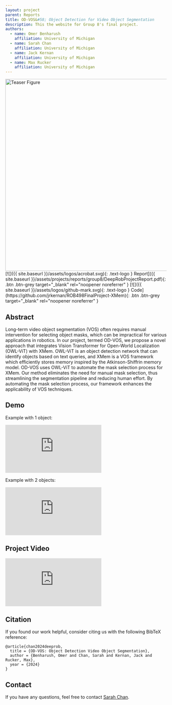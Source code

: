 ```yaml
---
layout: project
parent: Reports
title: OD-VOS&#58; Object Detection for Video Object Segmentation
description: This the website for Group 8's final project.
authors:
  - name: Omer Benharush
    affiliation: University of Michigan
  - name: Sarah Chan
    affiliation: University of Michigan
  - name: Jack Kernan
    affiliation: University of Michigan
  - name: Max Rucker
    affiliation: University of Michigan
---
```



<!-- This shows how to add an image (or gif) in markdown -->
<div class="center-image">
<img alt="Teaser Figure" src="{{ site.baseurl }}/assets/projects/reports/group8/ExtensionExample2.png" width="600"/>
</div>


<div class="project-links" markdown="1">
[![]({{ site.baseurl }}/assets/logos/acrobat.svg){: .text-logo } Report]({{ site.baseurl }}/assets/projects/reports/group8/DeepRobProjectReport.pdf){: .btn .btn-grey target="_blank" rel="noopener noreferrer" }
[![]({{ site.baseurl }}/assets/logos/github-mark.svg){: .text-logo } Code](https://github.com/jrkernan/ROB498FinalProject-XMem){: .btn .btn-grey target="_blank" rel="noopener noreferrer" }
</div>


## Abstract

Long-term video object segmentation (VOS) often requires manual intervention for selecting object masks, which can be impractical for various applications in robotics. In our project, termed OD-VOS, we propose a novel approach that integrates Vision Transformer for Open-World Localization (OWL-ViT) with XMem. OWL-ViT is an object detection network that can identify objects based on text queries, and XMem is a VOS framework which efficiently stores memory inspired by the Atkinson-Shiffrin memory model. OD-VOS uses OWL-ViT to automate the mask selection process for XMem. Our method eliminates the need for manual mask selection, thus streamlining the segmentation pipeline and reducing human effort. By automating the mask selection process, our framework enhances the applicability of VOS techniques.

## Demo

Example with 1 object:

<div class="video-wrap">
  <div class="video-container">
	<iframe src="https://www.youtube.com/embed/g2ngW6zb5QY" title="YouTube video player" frameborder="0" allow="accelerometer; autoplay; clipboard-write; encrypted-media; gyroscope; picture-in-picture; web-share" allowfullscreen></iframe>
  </div>
</div>

Example with 2 objects:

<div class="video-wrap">
  <div class="video-container">
	<iframe src="https://www.youtube.com/embed/lS44P86Mia4" title="YouTube video player" frameborder="0" allow="accelerometer; autoplay; clipboard-write; encrypted-media; gyroscope; picture-in-picture; web-share" allowfullscreen></iframe>
  </div>
</div>

## Project Video

<div class="video-wrap">
  <div class="video-container">
	<iframe src="https://www.youtube.com/embed/cv836e0fUWA" title="YouTube video player" frameborder="0" allow="accelerometer; autoplay; clipboard-write; encrypted-media; gyroscope; picture-in-picture; web-share" allowfullscreen></iframe>
  </div>
</div>


## Citation

If you found our work helpful, consider citing us with the following BibTeX reference:

```
@article{chan2024deeprob,
  title = {OD-VOS: Object Detection Video Object Segmentation},
  author = {Benharush, Omer and Chan, Sarah and Kernan, Jack and Rucker, Max},
  year = {2024}
}
```

## Contact

If you have any questions, feel free to contact [Sarah Chan](mailto:sjchan@umich.edu).
